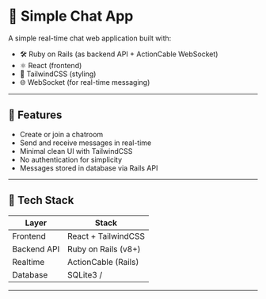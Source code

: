 # 💬 Simple Chat App

A simple real-time chat web application built with:

- 🛠️ Ruby on Rails (as backend API + ActionCable WebSocket)
- ⚛️ React (frontend)
- 💨 TailwindCSS (styling)
- 🌐 WebSocket (for real-time messaging)

---

## 🚀 Features

- Create or join a chatroom
- Send and receive messages in real-time
- Minimal clean UI with TailwindCSS
- No authentication for simplicity
- Messages stored in database via Rails API

---

## 🧱 Tech Stack

| Layer       | Stack                    |
|-------------|--------------------------|
| Frontend    | React + TailwindCSS      |
| Backend API | Ruby on Rails (v8+)      |
| Realtime    | ActionCable (Rails)      |
| Database    | SQLite3 /                |

---
